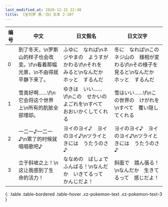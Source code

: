 ```yaml
---
last_modified_at: 2020-12-15 22:48
title: 《宝可梦 黑／白》文本 2-207
---
```

| 编号 | 中文 | 日文假名 | 日文汉字 |
| ---- | ---- | ---- | --- |
| 0 | 到了冬天，\n罗斯山的样子也会改变。\f\n看着那幅光景，\n不由得就平静下来了。 | ふゆに　なれば\nネジやまの　ようすが　かわる\f\nそれを　みると\nなんだか　ホッと　するんだ | 冬に　なれば\nこのネジ山の　様相が変わる\f\nその様子を　見ると\nなんだか　ホッと　するんだ |
| 1 | 雪真好啊……\f\n它会将这个世界上\n所有的肮脏全部埋却。 | ゆきは　いい……\f\nこの　せかいの　よごれを\nすべて　おおいかくしてくれる | 雪はいい……\f\nこの世界の　けがれを\nすべて　覆い隠してくれる |
| 2 | 一二一♪一二一♪\n累了的时候就唱唱歌吧♪ | ヨイのヨイ♪　ヨイのヨイ♪\nツライときには　うたうのさ♪ | ヨイのヨイ♪　ヨイのヨイ♪\nツライときには　うたうのさ♪ |
| 3 | 立于斜坡之上！\n这让我感到了生命的活力！ | ななめの　ばしょで　ふんばる！\nなんだか　いきてるって　かんじだよ！ | 斜面で　踏ん張る！\nなんだか　生きてるって　感じだよ！ |
{: .table .table-bordered .table-hover .xz-pokemon-text .xz-pokemon-text-3 }